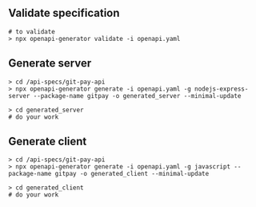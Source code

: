 
## Validate specification
```
# to validate
> npx openapi-generator validate -i openapi.yaml
```

## Generate server

```
> cd /api-specs/git-pay-api
> npx openapi-generator generate -i openapi.yaml -g nodejs-express-server --package-name gitpay -o generated_server --minimal-update

> cd generated_server
# do your work
```

## Generate client
```
> cd /api-specs/git-pay-api
> npx openapi-generator generate -i openapi.yaml -g javascript --package-name gitpay -o generated_client --minimal-update

> cd generated_client
# do your work
```